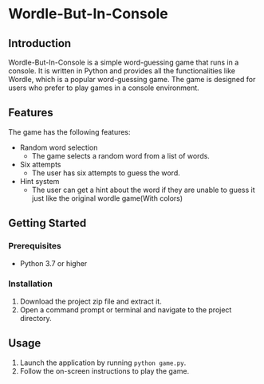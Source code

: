 # Wordle-But-In-Console

## Introduction
Wordle-But-In-Console is a simple word-guessing game that runs in a console. 
It is written in Python and provides all the functionalities like Wordle, which is a popular word-guessing game. 
The game is designed for users who prefer to play games in a console environment.

## Features
The game has the following features:
* Random word selection
    * The game selects a random word from a list of words.
* Six attempts
    * The user has six attempts to guess the word.
* Hint system
    * The user can get a hint about the word if they are unable to guess it just like the original wordle game(With colors)

## Getting Started
### Prerequisites
* Python 3.7 or higher

### Installation
1. Download the project zip file and extract it.
2. Open a command prompt or terminal and navigate to the project directory.

## Usage
1. Launch the application by running `python game.py`.
2. Follow the on-screen instructions to play the game.
